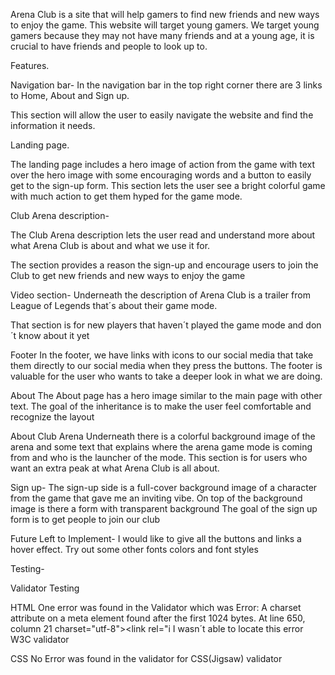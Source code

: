 Arena Club is a site that will help gamers to find new friends and new ways to enjoy the game. This website will target young gamers. We target young gamers because they may not have many friends and at a young age, it is crucial to have friends and people to look up to.

Features.

Navigation bar- In the navigation bar in the top right corner there are 3 links to Home, About and Sign up.

This section will allow the user to easily navigate the website and find the information it needs.

Landing page.

The landing page includes a hero image of action from the game with text over the hero image with some encouraging words and a button to easily get to the sign-up form.
This section lets the user see a bright colorful game with much action to get them hyped for the game mode.

Club Arena description-

The Club Arena description lets the user read and understand more about what Arena Club is about and what we use it for.

The section provides a reason the sign-up and encourage users to join the Club to get new friends and new ways to enjoy the game

Video section-
Underneath the description of Arena Club is a trailer from League of Legends that´s about their game mode.

That section is for new players that haven´t played the game mode and don´t know about it yet

Footer
In the footer, we have links with icons to our social media that take them directly to our social media when they press the buttons.
The footer is valuable for the user who wants to take a deeper look in what we are doing.

About
The About page has a hero image similar to the main page with other text.
The goal of the inheritance is to make the user feel comfortable and recognize the layout

About Club Arena
Underneath there is a colorful background image of the arena and some text that explains where the arena game mode is coming from and who is the launcher of the mode.
This section is for users who want an extra peak at what Arena Club is all about.

Sign up-
The sign-up side is a full-cover background image of a character from the game that gave me an inviting vibe. On top of the background image is there a form with transparent background
The goal of the sign up form is to get people to join our club

Future Left to Implement-
I would like to give all the buttons and links a hover effect.
Try out some other fonts colors and font styles

Testing-

Validator Testing

HTML
One error was found in the Validator which was
Error: A charset attribute on a meta element found after the first 1024 bytes.
At line 650, column 21
 charset="utf-8"><link rel="i
 I wasn´t able to locate this error   W3C validator

CSS
No Error was found in the validator for CSS(Jigsaw) validator



